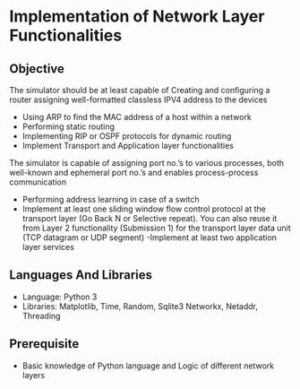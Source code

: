 # Implementation of Network Layer Functionalities

## Objective

The simulator should be at least capable of Creating and configuring a router assigning well-formatted classless IPV4 address to the devices

- Using ARP to find the MAC address of a host within a network
- Performing static routing
- Implementing RIP or OSPF protocols for dynamic routing
- Implement Transport and Application layer functionalities

The simulator is capable of assigning port no.’s to various processes, both well-known and ephemeral port no.’s and enables process-process communication

- Performing address learning in case of a switch
- Implement at least one sliding window flow control protocol at the transport layer (Go Back N or Selective repeat). You can also reuse it from Layer 2 functionality (Submission 1) for the transport layer data unit (TCP datagram or UDP segment)
-Implement at least two application layer services

## Languages And Libraries

- Language: Python 3
- Libraries: Matplotlib, Time, Random, Sqlite3 Networkx, Netaddr, Threading

## Prerequisite

- Basic knowledge of Python language and Logic of different network layers
